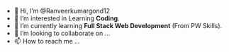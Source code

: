 - 👋 Hi, I’m @Ranveerkumargond12
- 👀 I’m interested in Learning <b>Coding</b>.
- 🌱 I’m currently learning <b>Full Stack Web Development</b> (From PW Skills).
- 💞️ I’m looking to collaborate on ...
- 📫 How to reach me ...

<!---
Ranveerkumargond12/Ranveerkumargond12 is a ✨ special ✨ repository because its `README.md` (this file) appears on your GitHub profile.
You can click the Preview link to take a look at your changes.
--->
